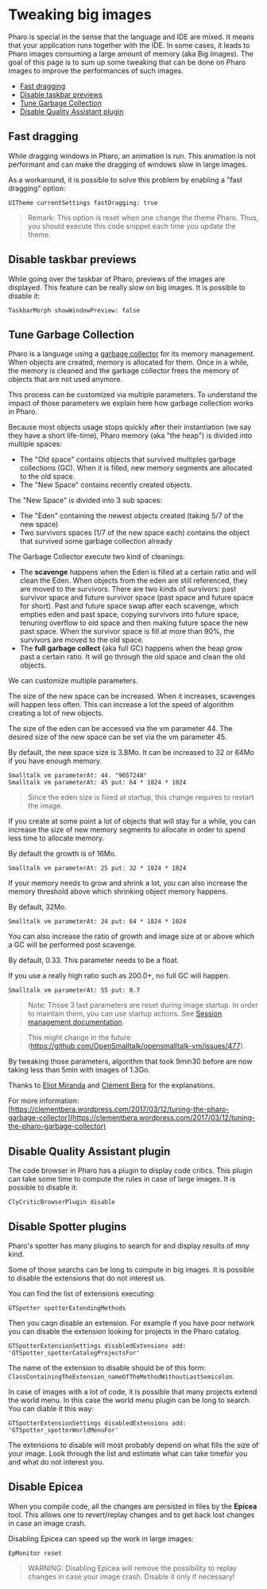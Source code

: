 # Tweaking big images

Pharo is special in the sense that the language and IDE are mixed. It means that your application runs together with the IDE.
In some cases, it leads to Pharo images consuming a large amount of memory (aka Big Images). 
The goal of this page is to sum up some tweaking that can be done on Pharo images to improve the performances of such images. 

* [Fast dragging](#fast-dragging)
* [Disable taskbar previews](#disable-taskbar-previews)
* [Tune Garbage Collection](#tune-garbage-collection)
* [Disable Quality Assistant plugin](#disable-quality-assistant-plugin)

## Fast dragging

While dragging windows in Pharo, an animation is run. This animation is not performant and can make the dragging of windows slow in large images.

As a workaround, it is possible to solve this problem by enabling a "fast dragging" option:

```Smalltalk
UITheme currentSettings fastDragging: true
```

> Remark: This option is reset when one change the theme Pharo. Thus, you should execute this code snippet each time you update the theme.

## Disable taskbar previews

While going over the taskbar of Pharo, previews of the images are displayed. This feature can be really slow on big images. 
It is possible to disable it:

```Smalltalk
TaskbarMorph showWindowPreview: false
```

## Tune Garbage Collection 

Pharo is a language using a [garbage collector](https://en.wikipedia.org/wiki/Garbage_collection_(computer_science)) for its memory management. 
When objects are created, memory is allocated for them. Once in a while, the memory is cleaned and the garbage collector frees the memory of objects that are not used anymore.

This process can be customized via multiple parameters. To understand the impact of those parameters we explain here how garbage collection works in Pharo.

Because most objects usage stops quickly after their instantiation (we say they have a short life-time), Pharo memory (aka "the heap") is divided into multiple spaces:
- The "Old space" contains objects that survived multiples garbage collections (GC). When it is filled, new memory segments are allocated to the old space.
- The "New Space" contains recently created objects. 

The "New Space" is divided into 3 sub spaces:
- The "Eden" containing the newest objects created (taking 5/7 of the new space)
- Two survivors spaces (1/7 of the new space each) contains the object that survived some garbage collection already

The Garbage Collector execute two kind of cleanings:
- The **scavenge** happens when the Eden is filled at a certain ratio and will clean the Eden. When objects from the eden are still referenced, they are moved to the survivors. There are two kinds of survivors: past survivor space and future survivor space (past space and future space for short). Past and future space swap after each scavenge, which empties eden and past space, copying survivors into future space, tenuring overflow to old space and then making future space the new past space. When the survivor space is fill at more than 90%, the survivors are moved to the old space.
- The **full garbage collect** (aka full GC) happens when the heap grow past a certain ratio. It will go through the old space and clean the old objects.

We can customize multiple parameters.

The size of the new space can be increased. When it increases, scavenges will happen less often.
This can increase a lot the speed of algorithm creating a lot of new objects. 

The size of the eden can be accessed via the vm parameter 44. The desired size of the new space can be set via the vm parameter 45. 

By default, the new space size is 3.8Mo. It can be increased to 32 or 64Mo if you have enough memory.

```Smalltalk
Smalltalk vm parameterAt: 44. "9057248"
Smalltalk vm parameterAt: 45 put: 64 * 1024 * 1024
```

> Since the eden size is fixed at startup, this change requires to restart the image.

If you create at some point a lot of objects that will stay for a while, you can increase the size of new memory segments to allocate in order to spend less time to allocate memory. 

By default the growth is of 16Mo.

```Smalltalk
Smalltalk vm parameterAt: 25 put: 32 * 1024 * 1024
```

If your memory needs to grow and shrink a lot, you can also increase the memory threshold above which shrinking object memory happens. 

By default, 32Mo.

```Smalltalk
Smalltalk vm parameterAt: 24 put: 64 * 1024 * 1024
```

You can also increase the ratio of growth and image size at or above which a GC will be performed	post scavenge.

By default, 0.33. This parameter needs to be a float. 

If you use a really high ratio such as 200.0+, no full GC will happen.

```Smalltalk
Smalltalk vm parameterAt: 55 put: 0.7
```

> Note: Those 3 last parameters are reset during image startup. 
> In order to maintain them, you can use startup actions. See [Session management documentation](SessionsManagement.md).

> This might change in the future (https://github.com/OpenSmalltalk/opensmalltalk-vm/issues/477).

By tweaking those parameters, algorithm that took 9min30 before are now taking less than 5min with images of 1.3Go.

Thanks to [Eliot Miranda](http://www.mirandabanda.org/cogblog/microbio/) and [Clément Bera](https://clementbera.wordpress.com/) for the explanations.

For more information: [https://clementbera.wordpress.com/2017/03/12/tuning-the-pharo-garbage-collector](https://clementbera.wordpress.com/2017/03/12/tuning-the-pharo-garbage-collector)

## Disable Quality Assistant plugin

The code browser in Pharo has a plugin to display code critics. This plugin can take some time to compute the rules in case of large images. It is possible to disable it:

```Smalltalk
ClyCriticBrowserPlugin disable
```

## Disable Spotter plugins

Pharo's spotter has many plugins to search for and display results of mny kind.

Some of those searchs can be long to compute in big images. It is possible to disable the extensions that do not interest us.

You can find the list of extensions executing:

```Smalltalk
GTSpotter spotterExtendingMethods
```

Then you caqn disable an extension. For example if you have poor network you can disable the extension looking for projects in the Pharo catalog.

```Smalltalk
GTSpotterExtensionSettings disabledExtensions add: 'GTSpotter_spotterCatalogProjectsFor'
```

The name of the extension to disable should be of this form: `ClassContainingTheExtension_nameOfTheMethodWithoutLastSemicolon`.

In case of images with a lot of code, it is possible that many projects extend the world menu. In this case the world menu plugin can be long to search. You can diable it this way:

```Smalltalk
GTSpotterExtensionSettings disabledExtensions add: 'GTSpotter_spotterWorldMenuFor'
```

The extensions to disable will most probably depend on what fills the size of your image. Look through the list and estimate what can take timefor you and what do not interest you. 

## Disable Epicea

When you compile code, all the changes are persisted in files by the **Epicea** tool. This allows one to revert/replay changes and to get back lost changes in case an image crash. 

Disabling Epicea can speed up the work in large images:

```Smalltalk
EpMonitor reset
````

> WARNING: Disabling Epicea will remove the possibility to replay changes in case your image crash. Disable it only if necessary!
